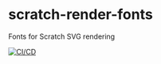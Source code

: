 # scratch-render-fonts

Fonts for Scratch SVG rendering

[![CI/CD](https://github.com/scratchfoundation/scratch-render-fonts/actions/workflows/ci-cd.yml/badge.svg)](https://github.com/scratchfoundation/scratch-render-fonts/actions/workflows/ci-cd.yml)
